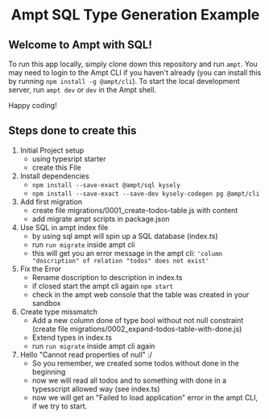 <p align="center">
    <div width="100%" align="center">
        <h1>Ampt SQL Type Generation Example</h1>
    </div>
</p>

## Welcome to Ampt with SQL!

To run this app locally, simply clone down this repository and run `ampt`. You may need to login to the Ampt CLI if you haven't already (you can install this by running `npm install -g @ampt/cli`). To start the local development server, run `ampt dev` or `dev` in the Ampt shell.

Happy coding!

## Steps done to create this

1. Initial Project setup
   - using typesript starter
   - create this File
2. Install dependencies
   - `npm install --save-exact @ampt/sql kysely`
   - `npm install --save-exact --save-dev kysely-codegen pg @ampt/cli`
3. Add first migration
   - create file migrations/0001_create-todos-table.js with content
   - add migrate ampt scripts in package.json
4. Use SQL in ampt index file
   - by using sql ampt will spin up a SQL database (index.ts)
   - run `run migrate` inside ampt cli
   - this will get you an error message in the ampt cli: `'column "doscription" of relation "todos" does not exist'`
5. Fix the Error
   - Rename doscription to description in index.ts
   - if closed start the ampt cli again `npm start`
   - check in the ampt web console that the table was created in your sandbox
6. Create type missmatch
   - Add a new column done of type bool without not null constraint (create file migrations/0002_expand-todos-table-with-done.js)
   - Extend types in index.ts
   - run `run migrate` inside ampt cli again
7. Hello "Cannot read properties of null" :/
   - So you remember, we created some todos without done in the beginning
   - now we will read all todos and to something with done in a typesscript allowed way (see index.ts)
   - now we will get an "Failed to load application" error in the ampt CLI, if we try to start.

